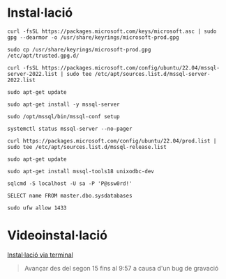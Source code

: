 # Instal·lació


```curl -fsSL https://packages.microsoft.com/keys/microsoft.asc | sudo gpg --dearmor -o /usr/share/keyrings/microsoft-prod.gpg ```


```sudo cp /usr/share/keyrings/microsoft-prod.gpg  /etc/apt/trusted.gpg.d/ ```


```curl -fsSL https://packages.microsoft.com/config/ubuntu/22.04/mssql-server-2022.list | sudo tee /etc/apt/sources.list.d/mssql-server-2022.list```


```sudo apt-get update```


```sudo apt-get install -y mssql-server```


```sudo /opt/mssql/bin/mssql-conf setup```


```systemctl status mssql-server --no-pager```


```curl https://packages.microsoft.com/config/ubuntu/22.04/prod.list | sudo tee /etc/apt/sources.list.d/mssql-release.list```


```sudo apt-get update ```


```sudo apt-get install mssql-tools18 unixodbc-dev ```


```sqlcmd -S localhost -U sa -P 'P@ssw0rd!' ```


```SELECT name FROM master.dbo.sysdatabases ```


```sudo ufw allow 1433 ```


# Videoinstal·lació

[Instal·lació via terminal]( https://asciinema.org/a/VzjwT4jeIrALCy2HiUl0adpQ5)
>Avançar des del segon 15 fins al 9:57 a causa d'un bug de gravació

